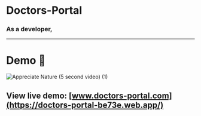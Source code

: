 # Doctors-Portal

### As a developer, 

---

# Demo :movie_camera:

![Appreciate Nature (5 second video) (1)](https://media.githubusercontent.com/media/alfatcse/gifTest/main/portfolio.gif)

## View live demo: [www.doctors-portal.com](https://doctors-portal-be73e.web.app/)



